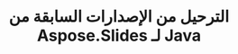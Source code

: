 ---
title: الترحيل من الإصدارات السابقة من Aspose.Slides لـ Java
type: docs
weight: 320
url: /ar/androidjava/migration-from-earlier-versions-of-aspose-slides-for-java/
---